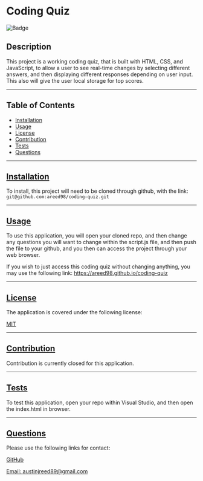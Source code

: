 
  # Coding Quiz

  ![Badge](https://img.shields.io/badge/license-MIT-blue)
  ## Description

  This project is a working coding quiz, that is built with HTML, CSS, and JavaScript, to allow a user to see real-time changes by selecting different answers, and then displaying different responses depending on user input.  This also will give the user local storage for top scores.
  
---
  ## Table of Contents

  * [Installation](#installation)
  * [Usage](#usage)
  * [License](#license)
  * [Contribution](#contribution)
  * [Tests](#tests)
  * [Questions](#questions)
---
  ## [Installation](#table-of-contents)

  To install, this project will need to be cloned through github, with the link: `git@github.com:areed98/coding-quiz.git`

---
  ## [Usage](#table-of-contents)

  To use this application, you will open your cloned repo, and then change any questions you will want to change within the script.js file, and then push the file to your github, and you then can access the project through your web browser.
  
  If you wish to just access this coding quiz without changing anything, you may use the following link: https://areed98.github.io/coding-quiz

---
  ## [License](#table-of-contents)

  The application is covered under the following license:

  [MIT](https://choosealicense.com/licenses/MIT)

---
  ## [Contribution](#table-of-contents)

  Contribution is currently closed for this application.

---
  ## [Tests](#table-of-contents)

  To test this application, open your repo within Visual Studio, and then open the index.html in browser.

---
  ## [Questions](#table-of-contents)

  Please use the following links for contact:

  [GitHub](https://github.com/areed98)

  [Email: austinjreed89@gmail.com](mailto:austinjreed89@gmail.com)
